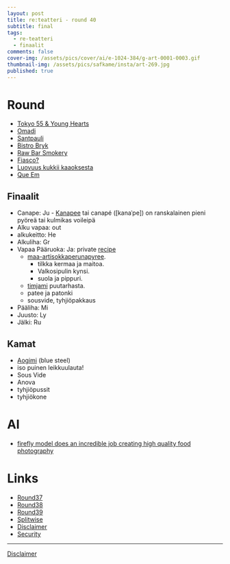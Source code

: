 ```yaml
---
layout: post
title: re:teatteri - round 40
subtitle: final
tags:
  - re-teatteri
  - finaalit
comments: false
cover-img: /assets/pics/cover/ai/e-1024-384/g-art-0001-0003.gif
thumbnail-img: /assets/pics/safkame/insta/art-269.jpg
published: true
---
```


# Round

- [Tokyo 55 & Young Hearts](https://www.younghearts.fi/bistro)
- [Omadi](https://www.omadihelsinki.com/)
- [Santpauli](https://santpauli.fi/)
- [Bistro Bryk](https://www.bistrobryk.fi/)
- [Raw Bar Smokery](https://burnandshine.fi/)
- [Fiasco?](https://restaurantfiasco.fi/)
- [Luovuus kukkii kaaoksesta](https://www.luovuuskukkiikaaoksesta.fi/)
- [Que Em](https://queem.fi/menu/)

## Finaalit

- Canape: Ju - [Kanapee](https://fi.wikipedia.org/wiki/Kanapee) tai canapé ([kanaˈpe]) on ranskalainen pieni pyöreä tai kulmikas voileipä
- Alku vapaa: out
- alkukeitto: He
- Alkuliha: Gr
- Vapaa Pääruoka: Ja: private [recipe](https://docs.google.com/document/d/15PwrSLqGkT86RmSDvMrSTxxKXKH52RdsrDp-jo39wUI/edit?usp=sharing)
  - [maa-artisokkaperunapyree](https://anna.fi/reseptit/maa-artisokkapyree). 
    - tilkka kermaa ja maitoa. 
    - Valkosipulin kynsi. 
    - suola ja pippuri. 
  - [timjami](https://www.kekkila.fi/kasvikirjasto/timjami/) puutarhasta.
  - patee ja patonki
  - sousvide, tyhjiöpakkaus
- Pääliha: Mi
- Juusto: Ly
- Jälki: Ru

## Kamat

- [Aogimi](https://japanesechefsknife.com/collections/aogami-super-carbon-steel-blue-super-steel) (blue steel)
- iso puinen leikkuulauta!
- Sous Vide
- Anova
- tyhjiöpussit
- tyhjiökone

# AI

- [firefly model does an incredible job creating high quality food photography](https://twitter.com/Mr_AllenT/status/1712800238279303454?ref_src=twsrc%5Etfw)

# Links

- [Round37](https://talonendm.github.io/2022-05-13-finaalit37/)
- [Round38](https://talonendm.github.io/2022-11-11-finaalit38/)
- [Round39](https://talonendm.github.io/2023-04-15-finaalit39/)
- [Splitwise](https://secure.splitwise.com/login)
- [Disclaimer](https://talonendm.github.io/disclaimer)
- [Security](https://talonendm.github.io/security)

---

[Disclaimer](https://talonendm.github.io/disclaimer)